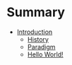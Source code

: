 # Summary

* [Introduction](README.md)
   * [History](p21.md)
   * [Paradigm](p2.dm)
   * [Hello World!](p1.md)

